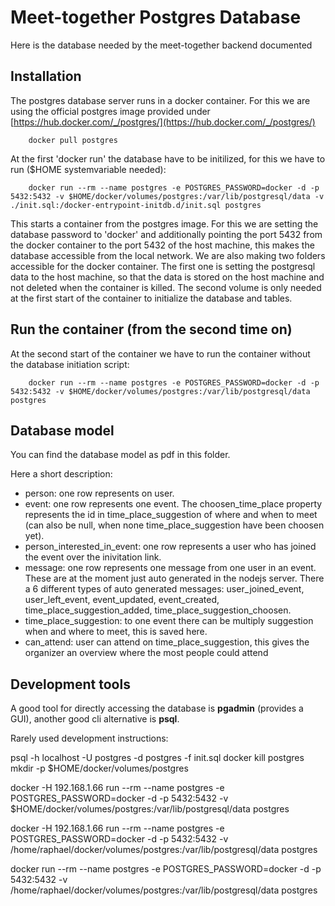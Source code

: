 # Meet-together Postgres Database

Here is the database needed by the meet-together backend documented

## Installation

The postgres database server runs in a docker container. For this we are using the official postgres image provided under [https://hub.docker.com/_/postgres/](https://hub.docker.com/_/postgres/)

```
	docker pull postgres
```

At the first 'docker run' the database have to be initilized, for this we have to run ($HOME systemvariable needed): 

```
	docker run --rm --name postgres -e POSTGRES_PASSWORD=docker -d -p 5432:5432 -v $HOME/docker/volumes/postgres:/var/lib/postgresql/data -v ./init.sql:/docker-entrypoint-initdb.d/init.sql postgres
```

This starts a container from the postgres image. For this we are setting the database password to 'docker' and additionally pointing the port 5432 from the docker container to the port 5432 of the host machine, this makes the database accessible from the local network. We are also making two folders accessible for the docker container. The first one is setting the postgresql data to the host machine, so that the data is stored on the host machine and not deleted when the container is killed. The second volume is only needed at the first start of the container to initialize the database and tables.

## Run the container (from the second time on)

At the second start of the container we have to run the container without the database initiation script:

```
	docker run --rm --name postgres -e POSTGRES_PASSWORD=docker -d -p 5432:5432 -v $HOME/docker/volumes/postgres:/var/lib/postgresql/data postgres
```

## Database model

You can find the database model as pdf in this folder.

Here a short description:

 - person: one row represents on user.
 - event: one row represents one event. The choosen_time_place property represents the id in time_place_suggestion of where and when to meet (can also be null, when none time_place_suggestion have been choosen yet).
 - person_interested_in_event: one row represents a user who has joined the event over the inivitation link.
 - message: one row represents one message from one user in an event. These are at the moment just auto generated in the nodejs server. There a 6 different types of auto generated messages: user_joined_event, user_left_event, event_updated, event_created, time_place_suggestion_added, time_place_suggestion_choosen.
 - time_place_suggestion: to one event there can be multiply suggestion when and where to meet, this is saved here.
 - can_attend: user can attend on time_place_suggestion, this gives the organizer an overview where the most people could attend

## Development tools

A good tool for directly accessing the database is **pgadmin** (provides a GUI), another good cli alternative is **psql**.

 

Rarely used development instructions:

psql -h localhost -U postgres -d postgres -f init.sql
docker kill postgres
mkdir -p $HOME/docker/volumes/postgres


docker -H 192.168.1.66 run --rm --name postgres -e POSTGRES_PASSWORD=docker -d -p 5432:5432 -v $HOME/docker/volumes/postgres:/var/lib/postgresql/data postgres

docker -H 192.168.1.66 run --rm --name postgres -e POSTGRES_PASSWORD=docker -d -p 5432:5432 -v /home/raphael/docker/volumes/postgres:/var/lib/postgresql/data postgres

docker run --rm --name postgres -e POSTGRES_PASSWORD=docker -d -p 5432:5432 -v /home/raphael/docker/volumes/postgres:/var/lib/postgresql/data postgres